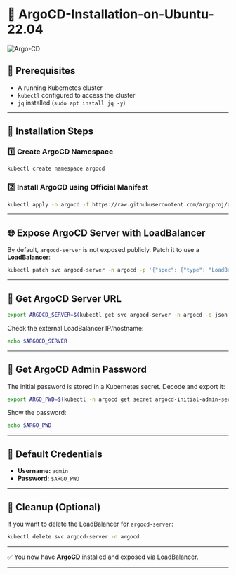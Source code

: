 # 🚀 ArgoCD-Installation-on-Ubuntu-22.04

![Argo-CD](https://github.com/user-attachments/assets/0894b78a-924a-4478-b1d3-126e6da3727a)

## 📌 Prerequisites

* A running Kubernetes cluster
* `kubectl` configured to access the cluster
* `jq` installed (`sudo apt install jq -y`)

---

## 🔧 Installation Steps

### 1️⃣ Create ArgoCD Namespace

```bash
kubectl create namespace argocd
```

### 2️⃣ Install ArgoCD using Official Manifest

```bash
kubectl apply -n argocd -f https://raw.githubusercontent.com/argoproj/argo-cd/v2.4.7/manifests/install.yaml
```

---

## 🌐 Expose ArgoCD Server with LoadBalancer

By default, `argocd-server` is not exposed publicly.
Patch it to use a **LoadBalancer**:

```bash
kubectl patch svc argocd-server -n argocd -p '{"spec": {"type": "LoadBalancer"}}'
```

---

## 🔑 Get ArgoCD Server URL

```bash
export ARGOCD_SERVER=$(kubectl get svc argocd-server -n argocd -o json | jq --raw-output '.status.loadBalancer.ingress[0].hostname')
```

Check the external LoadBalancer IP/hostname:

```bash
echo $ARGOCD_SERVER
```

---

## 🔐 Get ArgoCD Admin Password

The initial password is stored in a Kubernetes secret.
Decode and export it:

```bash
export ARGO_PWD=$(kubectl -n argocd get secret argocd-initial-admin-secret -o jsonpath="{.data.password}" | base64 -d)
```

Show the password:

```bash
echo $ARGO_PWD
```

---

## 👤 Default Credentials

* **Username:** `admin`
* **Password:** `$ARGO_PWD`

---

## 🧹 Cleanup (Optional)

If you want to delete the LoadBalancer for `argocd-server`:

```bash
kubectl delete svc argocd-server -n argocd
```

---

✅ You now have **ArgoCD** installed and exposed via LoadBalancer.

---
